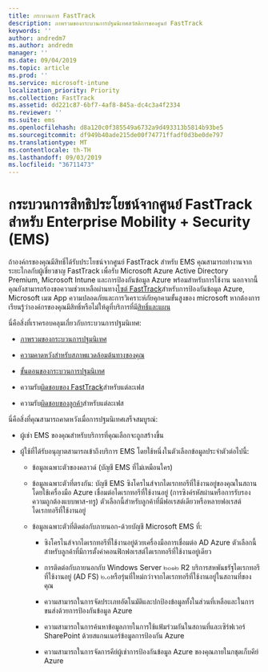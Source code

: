 ```yaml
---
title: กระบวนการ FastTrack
description: ภาพรวมของกระบวนการปฐมนิเทศสวัสดิการของศูนย์ FastTrack
keywords: ''
author: andredm7
ms.author: andredm
manager: ''
ms.date: 09/04/2019
ms.topic: article
ms.prod: ''
ms.service: microsoft-intune
localization_priority: Priority
ms.collection: FastTrack
ms.assetid: dd221c87-6bf7-4af8-845a-dc4c3a4f2334
ms.reviewer: ''
ms.suite: ems
ms.openlocfilehash: d8a120c0f385549a6732a9d493313b5814b93be5
ms.sourcegitcommit: df949b40ade215de00f74771ffadf0d3be0de797
ms.translationtype: MT
ms.contentlocale: th-TH
ms.lasthandoff: 09/03/2019
ms.locfileid: "36711473"
---
```

# <a name="fasttrack-center-benefit-process-for-enterprise-mobility--security-ems"></a>กระบวนการสิทธิประโยชน์จากศูนย์ FastTrack สำหรับ Enterprise Mobility + Security (EMS)
ถ้าองค์กรของคุณมีสิทธิ์ได้รับประโยชน์จากศูนย์ FastTrack สำหรับ EMS คุณสามารถทำงานจากระยะไกลกับผู้เชี่ยวชาญ FastTrack เพื่อรับ Microsoft Azure Active Directory Premium, Microsoft Intune และการป้องกันข้อมูล Azure พร้อมสำหรับการใช้งาน นอกจากนี้คุณยังสามารถร้องขอความช่วยเหลือผ่านทาง[ไซต์ FastTrack](https://www.microsoft.com/fasttrack/microsoft-365/ems)สำหรับการป้องกันข้อมูล Azure, Microsoft เมฆ App ความปลอดภัยและการวิเคราะห์ภัยคุกคามขั้นสูงของ microsoft หากต้องการเรียนรู้ว่าองค์กรของคุณมีสิทธิ์หรือไม่ให้ดูที่บริการที่มี[สิทธิ์และแผน](M365-eligible-services-and-plans.md)


นี่คือสิ่งที่เราครอบคลุมเกี่ยวกับกระบวนการปฐมนิเทศ:

-   [ภาพรวมของกระบวนการปฐมนิเทศ](EMS-fasttrack-benefit-overview.md)

-   [ความคาดหวังสำหรับสภาพแวดล้อมต้นทางของคุณ](EMS-source-environment-expectations.md)

-   [ขั้นตอนของกระบวนการปฐมนิเทศ](EMS-onboarding-phases.md)

-   ความรับ[ผิดชอบของ FastTrack](EMS-fasttrack-responsibilities.md)สำหรับแต่ละเฟส

-   ความรับ[ผิดชอบของลูกค้า](EMS-your-responsibilities.md)สำหรับแต่ละเฟส

นี่คือสิ่งที่คุณสามารถคาดหวังเมื่อการปฐมนิเทศเสร็จสมบูรณ์:

-   ผู้เช่า EMS ของคุณสำหรับบริการที่คุณเลือกจะถูกสร้างขึ้น

-   ผู้ใช้ที่ได้รับอนุญาตสามารถเข้าถึงบริการ EMS โดยใช้หนึ่งในตัวเลือกข้อมูลประจำตัวต่อไปนี้:

    -   ข้อมูลเฉพาะตัวของคลาวด์ (บัญชี EMS ที่ไม่เหมือนใคร)

    -   ข้อมูลเฉพาะตัวที่ตรงกัน: บัญชี EMS ซิงโครไนส์จากไดเรกทอรีที่ใช้งานอยู่ของคุณในสถานโดยใช้เครื่องมือ Azure เชื่อมต่อไดเรกทอรีที่ใช้งานอยู่ (การซิงค์รหัสผ่านหรือการรับรองความถูกต้องแบบพาส-ทรู) ตัวเลือกนี้สำหรับลูกค้าที่มีฟอเรสต์เดียวหรือหลายฟอเรสต์ไดเรกทอรีที่ใช้งานอยู่

    -   ข้อมูลเฉพาะตัวที่ติดต่อกับภายนอก-ด้วยบัญชี Microsoft EMS ที่:

        -   ซิงโครไนส์จากไดเรกทอรีที่ใช้งานอยู่ด้วยเครื่องมือการเชื่อมต่อ AD Azure ตัวเลือกนี้สำหรับลูกค้าที่มีการตั้งค่าคอนฟิกฟอเรสต์ไดเรกทอรีที่ใช้งานอยู่เดียว

        -   การติดต่อกับภายนอกกับ Windows Server ๒๐๑๒ R2 บริการสหพันธรัฐไดเรกทอรีที่ใช้งานอยู่ (AD FS) ๒.๐หรือรุ่นที่ใหม่กว่าจากไดเรกทอรีที่ใช้งานอยู่ในสถานที่ของคุณ

        -   ความสามารถในการจัดประเภทอัตโนมัติและปกป้องข้อมูลทั้งในส่วนที่เหลือและในการขนส่งด้วยการป้องกันข้อมูล Azure 

        -   ความสามารถในการค้นหาข้อมูลภายในการใช้แฟ้มร่วมกันในสถานที่และเซิร์ฟเวอร์ SharePoint ด้วยสแกนเนอร์ข้อมูลการป้องกัน Azure 

        -   ความสามารถในการจัดการคีย์ผู้เช่าการป้องกันข้อมูล Azure ของคุณภายในกชุดเก็บคีย์ Azure 

